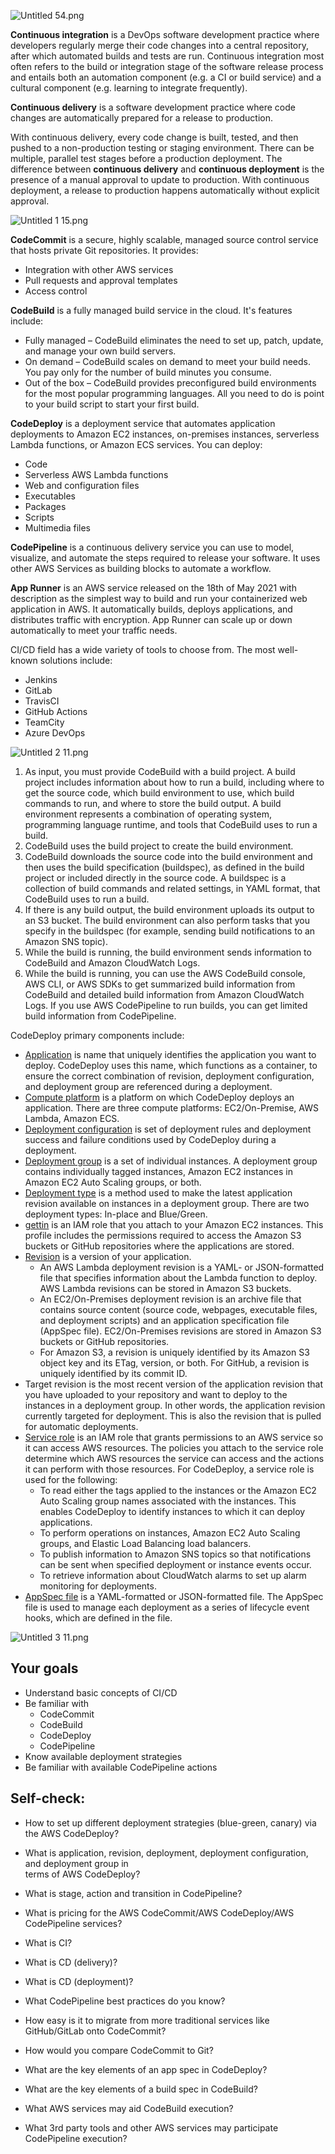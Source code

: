 ![Untitled 54.png](../../Software_Architecture/_img/Untitled%2054.png)

**Continuous integration** is a DevOps software development practice where developers regularly merge their code changes into a central repository, after which automated builds and tests are run. Continuous integration most often refers to the build or integration stage of the software release process and entails both an automation component (e.g. a CI or build service) and a cultural component (e.g. learning to integrate frequently).

  

**Continuous delivery** is a software development practice where code changes are automatically prepared for a release to production.

With continuous delivery, every code change is built, tested, and then pushed to a non-production testing or staging environment. There can be multiple, parallel test stages before a production deployment. The difference between **continuous delivery** and **continuous deployment** is the presence of a manual approval to update to production. With continuous deployment, a release to production happens automatically without explicit approval.

![Untitled 1 15.png](Untitled%201%2015.png)

**CodeCommit** is a secure, highly scalable, managed source control service that hosts private Git repositories. It provides:

- Integration with other AWS services
- Pull requests and approval templates
- Access control

**CodeBuild** is a fully managed build service in the cloud. It's features include:

- Fully managed – CodeBuild eliminates the need to set up, patch, update, and manage your own build servers.
- On demand – CodeBuild scales on demand to meet your build needs. You pay only for the number of build minutes you consume.
- Out of the box – CodeBuild provides preconfigured build environments for the most popular programming languages. All you need to do is point to your build script to start your first build.

**CodeDeploy** is a deployment service that automates application deployments to Amazon EC2 instances, on-premises instances, serverless Lambda functions, or Amazon ECS services. You can deploy:

- Code
- Serverless AWS Lambda functions
- Web and configuration files
- Executables
- Packages
- Scripts
- Multimedia files  
      
    

**CodePipeline** is a continuous delivery service you can use to model, visualize, and automate the steps required to release your software. It uses other AWS Services as building blocks to automate a workflow.

**App Runner** is an AWS service released on the 18th of May 2021 with description as the simplest way to build and run your containerized web application in AWS. It automatically builds, deploys applications, and distributes traffic with encryption. App Runner can scale up or down automatically to meet your traffic needs.

CI/CD field has a wide variety of tools to choose from. The most well-known solutions include:

- Jenkins
- GitLab
- TravisCI
- GitHub Actions
- TeamCity
- Azure DevOps

  

![Untitled 2 11.png](Untitled%202%2011.png)

1. As input, you must provide CodeBuild with a build project. A build project includes information about how to run a build, including where to get the source code, which build environment to use, which build commands to run, and where to store the build output. A build environment represents a combination of operating system, programming language runtime, and tools that CodeBuild uses to run a build.
2. CodeBuild uses the build project to create the build environment.
3. CodeBuild downloads the source code into the build environment and then uses the build specification (buildspec), as defined in the build project or included directly in the source code. A buildspec is a collection of build commands and related settings, in YAML format, that CodeBuild uses to run a build.
4. If there is any build output, the build environment uploads its output to an S3 bucket. The build environment can also perform tasks that you specify in the buildspec (for example, sending build notifications to an Amazon SNS topic).
5. While the build is running, the build environment sends information to CodeBuild and Amazon CloudWatch Logs.
6. While the build is running, you can use the AWS CodeBuild console, AWS CLI, or AWS SDKs to get summarized build information from CodeBuild and detailed build information from Amazon CloudWatch Logs. If you use AWS CodePipeline to run builds, you can get limited build information from CodePipeline.

CodeDeploy primary components include:

- [Application](https://docs.aws.amazon.com/codedeploy/latest/userguide/applications.html) is name that uniquely identifies the application you want to deploy. CodeDeploy uses this name, which functions as a container, to ensure the correct combination of revision, deployment configuration, and deployment group are referenced during a deployment.
- [Compute platform](https://docs.aws.amazon.com/codedeploy/latest/userguide/deployment-steps.html) is a platform on which CodeDeploy deploys an application. There are three compute platforms: EC2/On-Premise, AWS Lambda, Amazon ECS.
- [Deployment configuration](https://docs.aws.amazon.com/codedeploy/latest/userguide/deployment-configurations.html) is set of deployment rules and deployment success and failure conditions used by CodeDeploy during a deployment.
- [Deployment group](https://docs.aws.amazon.com/codedeploy/latest/userguide/deployment-groups.html) is a set of individual instances. A deployment group contains individually tagged instances, Amazon EC2 instances in Amazon EC2 Auto Scaling groups, or both.
- [Deployment type](https://docs.aws.amazon.com/codedeploy/latest/userguide/welcome.html#welcome-deployment-overview) is a method used to make the latest application revision available on instances in a deployment group. There are two deployment types: In-place and Blue/Green.
- [gettin](gettin) is an IAM role that you attach to your Amazon EC2 instances. This profile includes the permissions required to access the Amazon S3 buckets or GitHub repositories where the applications are stored.
- [Revision](https://docs.aws.amazon.com/codedeploy/latest/userguide/application-revisions.html) is a version of your application.
    - An AWS Lambda deployment revision is a YAML- or JSON-formatted file that specifies information about the Lambda function to deploy. AWS Lambda revisions can be stored in Amazon S3 buckets.
    - An EC2/On-Premises deployment revision is an archive file that contains source content (source code, webpages, executable files, and deployment scripts) and an application specification file (AppSpec file). EC2/On-Premises revisions are stored in Amazon S3 buckets or GitHub repositories.
    - For Amazon S3, a revision is uniquely identified by its Amazon S3 object key and its ETag, version, or both. For GitHub, a revision is uniquely identified by its commit ID.
- Target revision is the most recent version of the application revision that you have uploaded to your repository and want to deploy to the instances in a deployment group. In other words, the application revision currently targeted for deployment. This is also the revision that is pulled for automatic deployments.
- [Service role](https://docs.aws.amazon.com/codedeploy/latest/userguide/getting-started-create-service-role.html) is an IAM role that grants permissions to an AWS service so it can access AWS resources. The policies you attach to the service role determine which AWS resources the service can access and the actions it can perform with those resources. For CodeDeploy, a service role is used for the following:
    - To read either the tags applied to the instances or the Amazon EC2 Auto Scaling group names associated with the instances. This enables CodeDeploy to identify instances to which it can deploy applications.
    - To perform operations on instances, Amazon EC2 Auto Scaling groups, and Elastic Load Balancing load balancers.
    - To publish information to Amazon SNS topics so that notifications can be sent when specified deployment or instance events occur.
    - To retrieve information about CloudWatch alarms to set up alarm monitoring for deployments.
- [AppSpec file](https://docs.aws.amazon.com/codedeploy/latest/userguide/application-specification-files.html) is a YAML-formatted or JSON-formatted file. The AppSpec file is used to manage each deployment as a series of lifecycle event hooks, which are defined in the file.

![Untitled 3 11.png](Untitled%203%2011.png)

## Your goals

- Understand basic concepts of CI/CD
- Be familiar with
    - CodeCommit
    - CodeBuild
    - CodeDeploy
    - CodePipeline
- Know available deployment strategies
- Be familiar with available CodePipeline actions

## Self-check:

- How to set up different deployment strategies (blue-green, canary) via the AWS CodeDeploy?
- What is application, revision, deployment, deployment configuration, and deployment group in  
    terms of AWS CodeDeploy?  
    
- What is stage, action and transition in CodePipeline?
- What is pricing for the AWS CodeCommit/AWS CodeDeploy/AWS CodePipeline services?
- What is CI?
- What is CD (delivery)?
- What is CD (deployment)?
- What CodePipeline best practices do you know?
- How easy is it to migrate from more traditional services like GitHub/GitLab onto CodeCommit?
- How would you compare CodeCommit to Git?
- What are the key elements of an app spec in CodeDeploy?
- What are the key elements of a build spec in CodeBuild?
- What AWS services may aid CodeBuild execution?
- What 3rd party tools and other AWS services may participate CodePipeline execution?